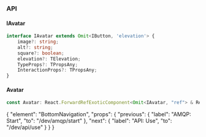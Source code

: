 

### API

#### IAvatar

```ts
interface IAvatar extends Omit<IButton, 'elevation'> {
    image?: string;
    alt?: string;
    square?: boolean;
    elevation?: TElevation;
    TypeProps?: TPropsAny;
    InteractionProps?: TPropsAny;
}
```

#### Avatar

```ts
const Avatar: React.ForwardRefExoticComponent<Omit<IAvatar, "ref"> & React.RefAttributes<unknown>>;
```


{
  "element": "BottomNavigation",
  "props": {
    "previous": {
      "label": "AMQP: Start",
      "to": "/dev/amqp/start"
    },
    "next": {
      "label": "API: Use",
      "to": "/dev/api/use"
    }
  }
}